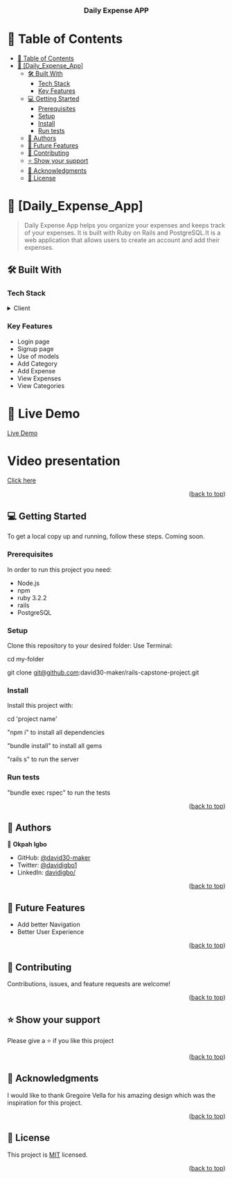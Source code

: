 <a name="readme-top"></a>

<div align="center">

  <h3><b>Daily Expense APP</b></h3>

</div>

<!-- TABLE OF CONTENTS -->

# 📗 Table of Contents

- [📗 Table of Contents](#-table-of-contents)
- [📖 \[Daily\_Expense\_App\] ](#-daily_expense_app-)
  - [🛠 Built With ](#-built-with-)
    - [Tech Stack ](#tech-stack-)
    - [Key Features ](#key-features-)
  - [💻 Getting Started ](#-getting-started-)
    - [Prerequisites](#prerequisites)
    - [Setup](#setup)
    - [Install](#install)
    - [Run tests](#run-tests)
  - [👥 Authors ](#-authors-)
  - [🔭 Future Features ](#-future-features-)
  - [🤝 Contributing ](#-contributing-)
  - [⭐️ Show your support ](#️-show-your-support-)
  - [🙏 Acknowledgments ](#-acknowledgments-)
  - [📝 License ](#-license-)

# 📖 [Daily_Expense_App] <a name="about-project"></a>

> Daily Expense App helps you organize your expenses and keeps track of your expenses.
It is built with Ruby on Rails and PostgreSQL.It is a web application that allows users to create an account and add their expenses.



## 🛠 Built With <a name="built-with"></a>

### Tech Stack <a name="tech-stack"></a>

<details>
<summary>Client</summary>
<ul>
<li>N/A</li>
 </ul>
<summary>Server</summary>
<ul>
<li>Ruby</li>
<li>Ruby on Rails</li>
</ul>
<summary>Database</summary>
<ul>
<li>PostgreSQL</li>
</ul>
</details>

### Key Features <a name="key-features"></a>

<ul>
<li>Login page</li>
<li>Signup page</li>
<li>Use of models</li>
<li>Add Category</li>
<li>Add Expense</li>
<li>View Expenses</li>
<li>View Categories</li>


</ul>

<h1>🚀 Live Demo</h1>
<a href="https://okpah.onrender.com/">Live Demo</a>
<h1>Video presentation</h1>
<a href="https://www.loom.com/share/5bfc3b9093b24f978739155f40cc06cb?sid=14503eb8-61d6-44b2-8ce8-9543529979f1">Click here</a>

<p align="right">(<a href="#readme-top">back to top</a>)</p>

## 💻 Getting Started <a name="getting-started"></a>

To get a local copy up and running, follow these steps.
Coming soon.

### Prerequisites

In order to run this project you need:

 <ul>
<li>Node.js</li>
<li>npm</li>
<li>ruby 3.2.2</li>
<li>rails
</li>
<li>PostgreSQL</li>
 </ul>

### Setup

Clone this repository to your desired folder:
Use Terminal:

cd my-folder

git clone git@github.com:david30-maker/rails-capstone-project.git

### Install

Install this project with:

cd 'project name'

"npm i" to install all dependencies

"bundle install" to install all gems

"rails s" to run the server

### Run tests

"bundle exec rspec" to run the tests

<p align="right">(<a href="#readme-top">back to top</a>)</p>

## 👥 Authors <a name="authors"></a>

👤 **Okpah Igbo**

- GitHub: [@david30-maker](https://github.com/david30-maker)
- Twitter: [@davidigbo1](https://twitter.com/davidigbo1)
- LinkedIn: [davidigbo/](https://www.linkedin.com/in/davidigbo/)

<p align="right">(<a href="#readme-top">back to top</a>)</p>

## 🔭 Future Features <a name="future-features"></a>

<ul>
  <li>Add better Navigation</li>
  <li>Better User Experience</li>
</ul>

<p align="right">(<a href="#readme-top">back to top</a>)</p>

## 🤝 Contributing <a name="contributing"></a>

Contributions, issues, and feature requests are welcome!


<p align="right">(<a href="#readme-top">back to top</a>)</p>

## ⭐️ Show your support <a name="support"></a>

Please give a ⭐️ if you like this project

<p align="right">(<a href="#readme-top">back to top</a>)</p>

## 🙏 Acknowledgments <a name="acknowledgements"></a>

I would like to thank Gregoire Vella for his amazing design which was the inspiration for this project.

<p align="right">(<a href="#readme-top">back to top</a>)</p>

## 📝 License <a name="license"></a>

This project is [MIT](LICENSE.md) licensed.

<p align="right">(<a href="#readme-top">back to top</a>)</p>
